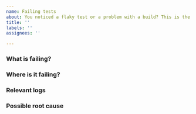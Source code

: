 ```yaml
---
name: Failing tests
about: You noticed a flaky test or a problem with a build? This is the kind of issue to triage that!
title: ''
labels: ''
assignees: ''

---
```


### What is failing?
<!-- Mention the type of failure like build, test etc -->

### Where is it failing?
<!-- Mention the environment where you are seeing the failure. If possible, give the link where failure can be seen. e.g Link to Jenkins build -->

### Relevant logs
<!-- Paste relevant logs if you have any -->

### Possible root cause
<!-- Mention if you have a guess about what may be causing this failure. -->

